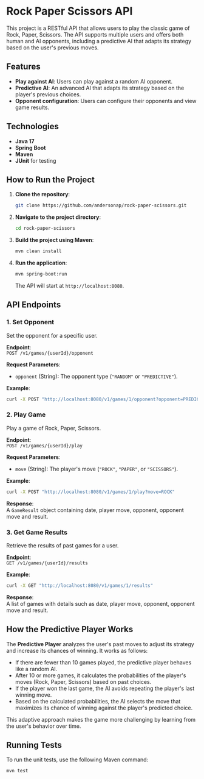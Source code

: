 # Rock Paper Scissors API

This project is a RESTful API that allows users to play the classic game of Rock, Paper, Scissors. The API supports multiple users and offers both human and AI opponents, including a predictive AI that adapts its strategy based on the user's previous moves.

## Features
- **Play against AI**: Users can play against a random AI opponent.
- **Predictive AI**: An advanced AI that adapts its strategy based on the player's previous choices.
- **Opponent configuration**: Users can configure their opponents and view game results.

## Technologies
- **Java 17**
- **Spring Boot**
- **Maven**
- **JUnit** for testing

## How to Run the Project

1. **Clone the repository**:
   ```bash
   git clone https://github.com/andersonap/rock-paper-scissors.git
   ```
2. **Navigate to the project directory**:
   ```bash
   cd rock-paper-scissors
   ```
3. **Build the project using Maven**:
   ```bash
   mvn clean install
   ```
4. **Run the application**:
   ```bash
   mvn spring-boot:run
   ```
   The API will start at `http://localhost:8080`.

## API Endpoints

### 1. Set Opponent
Set the opponent for a specific user.

**Endpoint**:  
`POST /v1/games/{userId}/opponent`

**Request Parameters**:  
- `opponent` (String): The opponent type (`"RANDOM"` or `"PREDICTIVE"`).

**Example**:
```bash
curl -X POST "http://localhost:8080/v1/games/1/opponent?opponent=PREDICTIVE"
```

### 2. Play Game
Play a game of Rock, Paper, Scissors.

**Endpoint**:  
`POST /v1/games/{userId}/play`

**Request Parameters**:  
- `move` (String): The player's move (`"ROCK"`, `"PAPER"`, or `"SCISSORS"`).

**Example**:
```bash
curl -X POST "http://localhost:8080/v1/games/1/play?move=ROCK"
```

**Response**:  
A `GameResult` object containing date, player move, opponent, opponent move and result.

### 3. Get Game Results
Retrieve the results of past games for a user.

**Endpoint**:  
`GET /v1/games/{userId}/results`

**Example**:
```bash
curl -X GET "http://localhost:8080/v1/games/1/results"
```

**Response**:  
A list of games with details such as date, player move, opponent, opponent move and result.

## How the Predictive Player Works

The **Predictive Player** analyzes the user's past moves to adjust its strategy and increase its chances of winning. It works as follows:

- If there are fewer than 10 games played, the predictive player behaves like a random AI.
- After 10 or more games, it calculates the probabilities of the player's moves (Rock, Paper, Scissors) based on past choices.
- If the player won the last game, the AI avoids repeating the player's last winning move.
- Based on the calculated probabilities, the AI selects the move that maximizes its chance of winning against the player's predicted choice.

This adaptive approach makes the game more challenging by learning from the user's behavior over time.

## Running Tests

To run the unit tests, use the following Maven command:
```bash
mvn test
```
